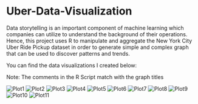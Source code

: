# Uber-Data-Visualization

Data storytelling is an important component of machine learning which companies can utilize to understand the background of their operations. Hence, this project uses
R to manipulate and aggregate the New York City Uber Ride Pickup dataset in order to generate simple and complex graph that can be used to discover patterns and trends.


You can find the data visualizations I created below:

Note: The comments in the R Script match with the graph titles

![Plot1](https://user-images.githubusercontent.com/40472340/211215504-7115f92e-03ba-4809-aa7e-636b178008dc.jpg)
![Plot2](https://user-images.githubusercontent.com/40472340/211215514-4e43e897-f2bc-4180-9323-766ba0004a1a.jpg)
![Plot3](https://user-images.githubusercontent.com/40472340/211215518-cfadc0c8-df24-4194-9d58-c55384dd2218.jpg)
![Plot4](https://user-images.githubusercontent.com/40472340/211215521-bbaba80d-5bb4-4fa0-a937-1a4f3a196c6e.jpg)
![Plot5](https://user-images.githubusercontent.com/40472340/211215523-addc219f-5253-4dc4-baad-7e6fb0dff623.jpg)
![Plot6](https://user-images.githubusercontent.com/40472340/211215524-9178ac5a-5d53-421f-b218-37a0613d8b9c.jpg)
![Plot7](https://user-images.githubusercontent.com/40472340/211215525-707d8154-8b66-4ec3-9025-63fe0b8f7170.jpg)
![Plot8](https://user-images.githubusercontent.com/40472340/211215526-b5fcba58-e894-47d9-ae4d-eb37905203b3.jpg)
![Plot9](https://user-images.githubusercontent.com/40472340/211215530-91a7d470-f324-4edf-b6bc-accd3bfe97cf.jpg)
![Plot10](https://user-images.githubusercontent.com/40472340/211215532-c8d04098-ba86-4594-b8e7-afba509d5118.jpg)
![Plot11](https://user-images.githubusercontent.com/40472340/211215535-d6038268-949c-4290-8287-7f18b560a28c.jpg)
